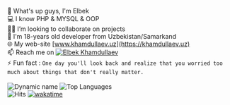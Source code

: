 👋 What's up guys, I'm Elbek \
💻 I know PHP & MYSQL & OOP \
👨‍💻 I’m looking to collaborate on projects \
💬 I'm 18-years old developer from Uzbekistan/Samarkand \
🌐 My web-site [www.khamdullaev.uz](https://khamdullaev.uz) \
📫 Reach me on [![Elbek Khamdullaev](https://img.shields.io/badge/KhamdullaevUz-30302f?style=flat&logo=telegram)](https://t.me/KhamdullaevUz) \
⚡ Fun fact : `One day you'll look back and realize that you worried too much about things that don't really matter.` \
\
![Dynamic name](https://github-readme-stats.vercel.app/api?username=KhamdullaevUz&show_icons=true&theme=radical) ![Top Languages](https://github-readme-stats.vercel.app/api/top-langs/?username=KhamdullaevUz&layout=compact&theme=radical) \
![Hits](https://hits.seeyoufarm.com/api/count/incr/badge.svg?url=https://github.com/KhamdullaevUz/) [![wakatime](https://wakatime.com/badge/user/000c077a-1c2c-49e3-a8de-257586c33f00.svg)](https://wakatime.com/@000c077a-1c2c-49e3-a8de-257586c33f00)
